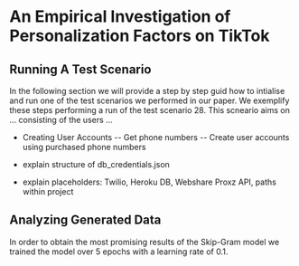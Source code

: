 # An Empirical Investigation of Personalization Factors on TikTok

## Running A Test Scenario

In the following section we will provide a step by step guid how to intialise and run one of the test scenarios we performed in our paper. We exemplify these steps performing a run of the test scenario 28. This scneario aims on ... consisting of the users ...

- Creating User Accounts
-- Get phone numbers
-- Create user accounts using purchased phone numbers

- explain structure of db_credentials.json
- explain placeholders: Twilio, Heroku DB, Webshare Proxz API, paths within project

## Analyzing Generated Data

In order to obtain the most promising results of the Skip-Gram model we trained the model over 5 epochs with a learning rate of 0.1.
